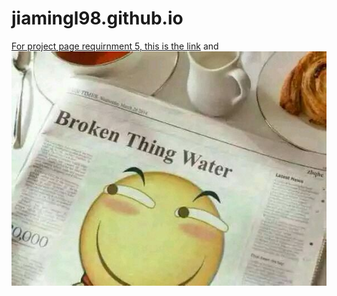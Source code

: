 # jiamingl98.github.io 

[For project page requirnment 5, this is the link](https://uo-cit.github.io/p4-jiamingl98/) and ![Image](./1.jpg)
